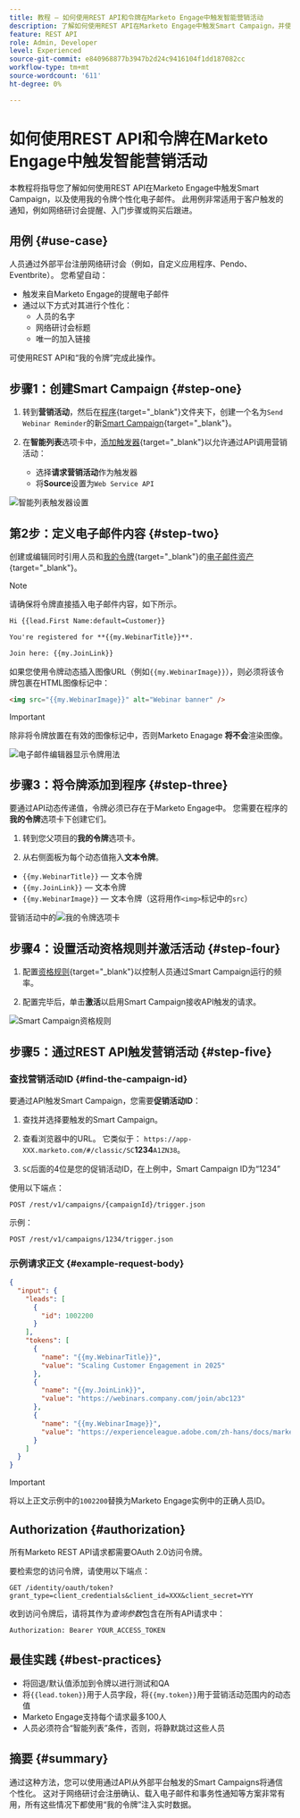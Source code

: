 ```yaml
---
title: 教程 — 如何使用REST API和令牌在Marketo Engage中触发智能营销活动
description: 了解如何使用REST API在Marketo Engage中触发Smart Campaign，并使用“我的令牌”个性化电子邮件。
feature: REST API
role: Admin, Developer
level: Experienced
source-git-commit: e840968877b3947b2d24c9416104f1dd187082cc
workflow-type: tm+mt
source-wordcount: '611'
ht-degree: 0%

---
```


# 如何使用REST API和令牌在Marketo Engage中触发智能营销活动

本教程将指导您了解如何使用REST API在Marketo Engage中触发Smart Campaign，以及使用我的令牌个性化电子邮件。 此用例非常适用于客户触发的通知，例如网络研讨会提醒、入门步骤或购买后跟进。

## 用例 {#use-case}

人员通过外部平台注册网络研讨会（例如，自定义应用程序、Pendo、Eventbrite）。 您希望自动：

* 触发来自Marketo Engage的提醒电子邮件
* 通过以下方式对其进行个性化：
   * 人员的名字
   * 网络研讨会标题
   * 唯一的加入链接

可使用REST API和“我的令牌”完成此操作。

## 步骤1：创建Smart Campaign {#step-one}

1. 转到&#x200B;**营销活动**，然后在[程序](https://experienceleague.adobe.com/zh-hans/docs/marketo/using/product-docs/core-marketo-concepts/programs/creating-programs/understanding-programs){target="_blank"}文件夹下，创建一个名为`Send Webinar Reminder`的新[Smart Campaign](https://experienceleague.adobe.com/zh-hans/docs/marketo/using/product-docs/core-marketo-concepts/smart-campaigns/understanding-smart-campaigns){target="_blank"}。

1. 在&#x200B;**智能列表**&#x200B;选项卡中，[添加触发器](https://experienceleague.adobe.com/zh-hans/docs/marketo/using/product-docs/core-marketo-concepts/smart-campaigns/creating-a-smart-campaign/define-smart-list-for-smart-campaign-trigger){target="_blank"}以允许通过API调用营销活动：

   * 选择&#x200B;**请求营销活动**&#x200B;作为触发器
   * 将&#x200B;**Source**&#x200B;设置为`Web Service API`

![智能列表触发器设置](assets/trigger-smart-campaign-rest-api-1.png)

## 第2步：定义电子邮件内容 {#step-two}

创建或编辑同时引用人员和[我的令牌](https://experienceleague.adobe.com/zh-hans/docs/marketo/using/product-docs/core-marketo-concepts/programs/tokens/managing-my-tokens){target="_blank"}的[电子邮件资产](https://experienceleague.adobe.com/zh-hans/docs/marketo-developer/marketo/rest/assets/emails){target="_blank"}。

>[!NOTE]
>
>请确保将令牌直接插入电子邮件内容，如下所示。

```html
Hi {{lead.First Name:default=Customer}}

You're registered for **{{my.WebinarTitle}}**.

Join here: {{my.JoinLink}}
```

如果您使用令牌动态插入图像URL（例如`{{my.WebinarImage}}`），则必须将该令牌包裹在HTML图像标记中：

```html
<img src="{{my.WebinarImage}}" alt="Webinar banner" />
```

>[!IMPORTANT]
>
>除非将令牌放置在有效的图像标记中，否则Marketo Enagage **将不会**&#x200B;渲染图像。

![电子邮件编辑器显示令牌用法](assets/trigger-smart-campaign-rest-api-2.png)

## 步骤3：将令牌添加到程序 {#step-three}

要通过API动态传递值，令牌必须已存在于Marketo Engage中。 您需要在程序的&#x200B;**我的令牌**&#x200B;选项卡下创建它们。

1. 转到您父项目的&#x200B;**我的令牌**&#x200B;选项卡。

2. 从右侧面板为每个动态值拖入&#x200B;**文本令牌**。

* `{{my.WebinarTitle}}` — 文本令牌
* `{{my.JoinLink}}` — 文本令牌
* `{{my.WebinarImage}}` — 文本令牌（这将用作`<img>`标记中的`src`）

营销活动中的![我的令牌选项卡](assets/trigger-smart-campaign-rest-api-3.png)

## 步骤4：设置活动资格规则并激活活动 {#step-four}

1. 配置[资格规则](https://experienceleague.adobe.com/zh-hans/docs/marketo/using/product-docs/core-marketo-concepts/smart-campaigns/using-smart-campaigns/edit-qualification-rules-in-a-smart-campaign){target="_blank"}以控制人员通过Smart Campaign运行的频率。

1. 配置完毕后，单击&#x200B;**激活**&#x200B;以启用Smart Campaign接收API触发的请求。

![Smart Campaign资格规则](assets/trigger-smart-campaign-rest-api-4.png)

## 步骤5：通过REST API触发营销活动 {#step-five}

### 查找营销活动ID {#find-the-campaign-id}

要通过API触发Smart Campaign，您需要&#x200B;**促销活动ID**：

1. 查找并选择要触发的Smart Campaign。

1. 查看浏览器中的URL。 它类似于： `https://app-XXX.marketo.com/#/classic/SC`**1234**`A1ZN38`。

1. `SC`后面的4位是您的促销活动ID，在上例中，Smart Campaign ID为“1234”

使用以下端点：

```
POST /rest/v1/campaigns/{campaignId}/trigger.json
```

示例：

```
POST /rest/v1/campaigns/1234/trigger.json
```

### 示例请求正文 {#example-request-body}

```json
{
  "input": {
    "leads": [
      {
        "id": 1002200
      }
    ],
    "tokens": [
      {
        "name": "{{my.WebinarTitle}}",
        "value": "Scaling Customer Engagement in 2025"
      },
      {
        "name": "{{my.JoinLink}}",
        "value": "https://webinars.company.com/join/abc123"
      },
      {
        "name": "{{my.WebinarImage}}",
        "value": "https://experienceleague.adobe.com/zh-hans/docs/marketo-learn/tutorials/events/media_1c6f338a518ada11550084c8ab3a6bbf554ff6eac.jpeg"
      }
    ]
  }
}
```

>[!IMPORTANT]
>
>将以上正文示例中的`1002200`替换为Marketo Engage实例中的正确人员ID。

## Authorization {#authorization}

所有Marketo REST API请求都需要OAuth 2.0访问令牌。

要检索您的访问令牌，请使用以下端点：

```
GET /identity/oauth/token?grant_type=client_credentials&client_id=XXX&client_secret=YYY
```

收到访问令牌后，请将其作为&#x200B;_查询参数_&#x200B;包含在所有API请求中：

```
Authorization: Bearer YOUR_ACCESS_TOKEN
```

## 最佳实践 {#best-practices}

* 将回退/默认值添加到令牌以进行测试和QA
* 将`{{lead.token}}`用于人员字段，将`{{my.token}}`用于营销活动范围内的动态值
* Marketo Engage支持每个请求最多100人
* 人员必须符合“智能列表”条件，否则，将静默跳过这些人员

## 摘要 {#summary}

通过这种方法，您可以使用通过API从外部平台触发的Smart Campaigns将通信个性化。 这对于网络研讨会注册确认、载入电子邮件和事务性通知等方案非常有用，所有这些情况下都使用“我的令牌”注入实时数据。

